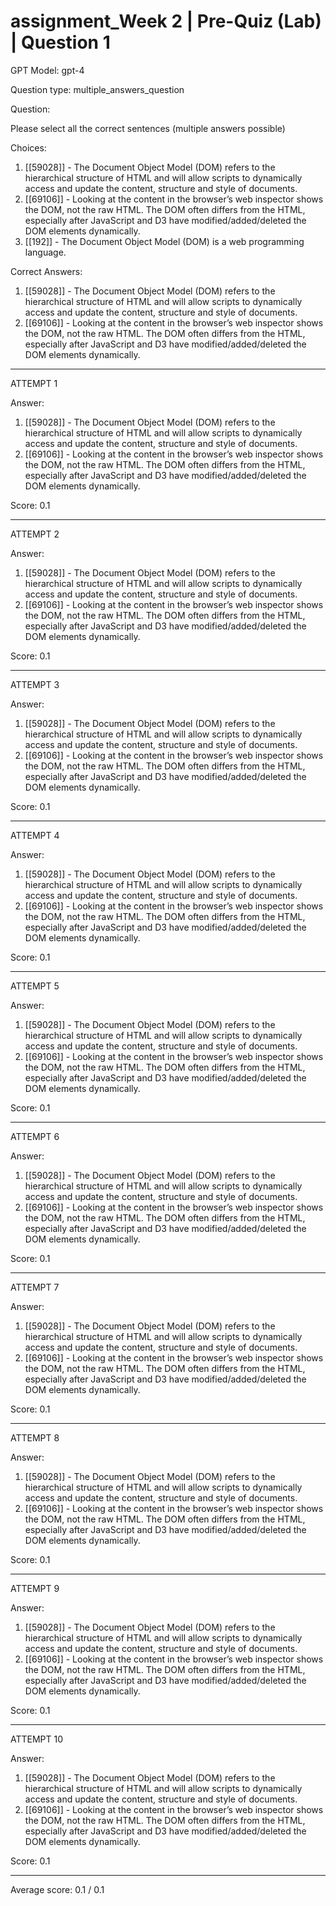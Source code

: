 # assignment_Week 2 | Pre-Quiz (Lab) | Question 1

GPT Model: gpt-4

Question type: multiple_answers_question

Question:
<div><span>Please select all the correct sentences (multiple answers possible)</span></div>

Choices:
1. [[59028]] - The Document Object Model (DOM) refers to the hierarchical structure of HTML and will allow scripts to dynamically access and update the content, structure and style of documents.
2. [[69106]] - Looking at the content in the browser’s web inspector shows the DOM, not the raw HTML. The DOM often differs from the HTML, especially after JavaScript and D3 have modified/added/deleted the DOM elements dynamically.
3. [[192]] - The Document Object Model (DOM) is a web programming language.

Correct Answers:
1. [[59028]] - The Document Object Model (DOM) refers to the hierarchical structure of HTML and will allow scripts to dynamically access and update the content, structure and style of documents.
2. [[69106]] - Looking at the content in the browser’s web inspector shows the DOM, not the raw HTML. The DOM often differs from the HTML, especially after JavaScript and D3 have modified/added/deleted the DOM elements dynamically.

****************************************

ATTEMPT 1

Answer: 
1. [[59028]] - The Document Object Model (DOM) refers to the hierarchical structure of HTML and will allow scripts to dynamically access and update the content, structure and style of documents.
2. [[69106]] - Looking at the content in the browser’s web inspector shows the DOM, not the raw HTML. The DOM often differs from the HTML, especially after JavaScript and D3 have modified/added/deleted the DOM elements dynamically.

Score: 0.1

--------------------

ATTEMPT 2

Answer: 
1. [[59028]] - The Document Object Model (DOM) refers to the hierarchical structure of HTML and will allow scripts to dynamically access and update the content, structure and style of documents.
2. [[69106]] - Looking at the content in the browser’s web inspector shows the DOM, not the raw HTML. The DOM often differs from the HTML, especially after JavaScript and D3 have modified/added/deleted the DOM elements dynamically.

Score: 0.1

--------------------

ATTEMPT 3

Answer: 
1. [[59028]] - The Document Object Model (DOM) refers to the hierarchical structure of HTML and will allow scripts to dynamically access and update the content, structure and style of documents.
2. [[69106]] - Looking at the content in the browser’s web inspector shows the DOM, not the raw HTML. The DOM often differs from the HTML, especially after JavaScript and D3 have modified/added/deleted the DOM elements dynamically.

Score: 0.1

--------------------

ATTEMPT 4

Answer: 
1. [[59028]] - The Document Object Model (DOM) refers to the hierarchical structure of HTML and will allow scripts to dynamically access and update the content, structure and style of documents.
2. [[69106]] - Looking at the content in the browser’s web inspector shows the DOM, not the raw HTML. The DOM often differs from the HTML, especially after JavaScript and D3 have modified/added/deleted the DOM elements dynamically.

Score: 0.1

--------------------

ATTEMPT 5

Answer: 
1. [[59028]] - The Document Object Model (DOM) refers to the hierarchical structure of HTML and will allow scripts to dynamically access and update the content, structure and style of documents.
2. [[69106]] - Looking at the content in the browser’s web inspector shows the DOM, not the raw HTML. The DOM often differs from the HTML, especially after JavaScript and D3 have modified/added/deleted the DOM elements dynamically.

Score: 0.1

--------------------

ATTEMPT 6

Answer: 
1. [[59028]] - The Document Object Model (DOM) refers to the hierarchical structure of HTML and will allow scripts to dynamically access and update the content, structure and style of documents.
2. [[69106]] - Looking at the content in the browser’s web inspector shows the DOM, not the raw HTML. The DOM often differs from the HTML, especially after JavaScript and D3 have modified/added/deleted the DOM elements dynamically.

Score: 0.1

--------------------

ATTEMPT 7

Answer: 
1. [[59028]] - The Document Object Model (DOM) refers to the hierarchical structure of HTML and will allow scripts to dynamically access and update the content, structure and style of documents.
2. [[69106]] - Looking at the content in the browser’s web inspector shows the DOM, not the raw HTML. The DOM often differs from the HTML, especially after JavaScript and D3 have modified/added/deleted the DOM elements dynamically.

Score: 0.1

--------------------

ATTEMPT 8

Answer: 
1. [[59028]] - The Document Object Model (DOM) refers to the hierarchical structure of HTML and will allow scripts to dynamically access and update the content, structure and style of documents.
2. [[69106]] - Looking at the content in the browser’s web inspector shows the DOM, not the raw HTML. The DOM often differs from the HTML, especially after JavaScript and D3 have modified/added/deleted the DOM elements dynamically.

Score: 0.1

--------------------

ATTEMPT 9

Answer:
1. [[59028]] - The Document Object Model (DOM) refers to the hierarchical structure of HTML and will allow scripts to dynamically access and update the content, structure and style of documents.
2. [[69106]] - Looking at the content in the browser’s web inspector shows the DOM, not the raw HTML. The DOM often differs from the HTML, especially after JavaScript and D3 have modified/added/deleted the DOM elements dynamically.

Score: 0.1

--------------------

ATTEMPT 10

Answer: 
1. [[59028]] - The Document Object Model (DOM) refers to the hierarchical structure of HTML and will allow scripts to dynamically access and update the content, structure and style of documents.
2. [[69106]] - Looking at the content in the browser’s web inspector shows the DOM, not the raw HTML. The DOM often differs from the HTML, especially after JavaScript and D3 have modified/added/deleted the DOM elements dynamically.

Score: 0.1

--------------------

Average score: 0.1 / 0.1
